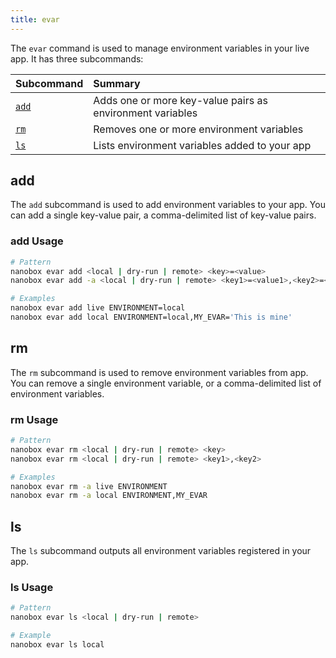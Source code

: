 ```yaml
---
title: evar
---
```


The `evar` command is used to manage environment variables in your live app. It has three subcommands:

| Subcommand    | Summary                                                   |
|:--------------|:----------------------------------------------------------|
| [`add`](#add) | Adds one or more key-value pairs as environment variables |
| [`rm`](#rm)   | Removes one or more environment variables                 |
| [`ls`](#ls)   | Lists environment variables added to your app             |

## add
The `add` subcommand is used to add environment variables to your app. You can add a single key-value pair, a comma-delimited list of key-value pairs.

### add Usage
```bash
# Pattern
nanobox evar add <local | dry-run | remote> <key>=<value>
nanobox evar add -a <local | dry-run | remote> <key1>=<value1>,<key2>=<value2>

# Examples
nanobox evar add live ENVIRONMENT=local
nanobox evar add local ENVIRONMENT=local,MY_EVAR='This is mine'
```

## rm
The `rm` subcommand is used to remove environment variables from app. You can remove a single environment variable, or a comma-delimited list of environment variables.

### rm Usage
```bash
# Pattern
nanobox evar rm <local | dry-run | remote> <key>
nanobox evar rm <local | dry-run | remote> <key1>,<key2>

# Examples
nanobox evar rm -a live ENVIRONMENT
nanobox evar rm -a local ENVIRONMENT,MY_EVAR
```

## ls
The `ls` subcommand outputs all environment variables registered in your app.

### ls Usage
```bash
# Pattern
nanobox evar ls <local | dry-run | remote>

# Example
nanobox evar ls local
```
